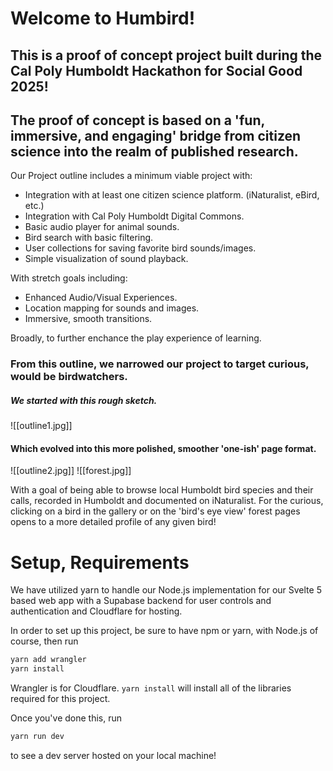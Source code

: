 # Welcome to Humbird!
## This is a proof of concept project built during the Cal Poly Humboldt Hackathon for Social Good 2025!
## The proof of concept is based on a 'fun, immersive, and engaging' bridge from citizen science into the realm of published research.

Our Project outline includes a minimum viable project with:
 - Integration with at least one citizen science platform. (iNaturalist, eBird, etc.)
 - Integration with Cal Poly Humboldt Digital Commons.
 - Basic audio player for animal sounds.
 - Bird search with basic filtering.
 - User collections for saving favorite bird sounds/images.
 - Simple visualization of sound playback.

With stretch goals including:
 - Enhanced Audio/Visual Experiences.
 - Location mapping for sounds and images.
 - Immersive, smooth transitions.

Broadly, to further enchance the play experience of learning.

### From this outline, we narrowed our project to target curious, would be birdwatchers.

##### We started with this rough sketch.
![[outline1.jpg]]

#### Which evolved into this more polished, smoother 'one-ish' page format.
![[outline2.jpg]]
![[forest.jpg]]

With a goal of being able to browse local Humboldt bird species and their calls, recorded in Humboldt and documented on iNaturalist. For the curious, clicking on a bird in the gallery or on the 'bird's eye view' forest pages opens to a more detailed profile of any given bird!


# Setup, Requirements

We have utilized yarn to handle our Node.js implementation for our Svelte 5 based web app with a Supabase backend for user controls and authentication and Cloudflare for hosting.

In order to set up this project, be sure to have npm or yarn, with Node.js of course, then run

```bash
yarn add wrangler
yarn install
```
Wrangler is for Cloudflare. `yarn install` will install all of the libraries required for this project.

Once you've done this, run
```bash
yarn run dev
```
to see a dev server hosted on your local machine!

